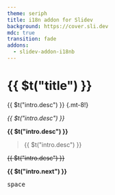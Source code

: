 ```yaml
---
theme: seriph
title: i18n addon for Slidev
background: https://cover.sli.dev
mdc: true
transition: fade
addons:
  - slidev-addon-i18nb
---
```


# {{ $t("title") }}

<div
  v-click
  v-motion
    :initial="{ opacity: 1, x: -80 }"
    :enter="{ x: 0 }"
    :click-5="{ opacity: 0, transition: { duration: 500 } }"
>

{{ $t("intro.desc") }} {.mt-8!}

</div>

<div
  v-click
  v-motion
    :initial="{ opacity: 1, y: -80 }"
    :enter="{ y: 0 }"
    :click-5="{ opacity: 0, transition: { delay: 300, duration: 500 } }"
>

*{{ $t("intro.desc") }}*

</div>

<div
  v-click
  v-motion
    :initial="{ opacity: 1, x: 100 }"
    :enter="{ x: 0 }"
    :click-5="{ opacity: 0, transition: { delay: 600, duration: 500 } }"
>

**{{ $t("intro.desc") }}**

</div>

<div
  v-click
  v-motion
    :initial="{ opacity: 1, y: 100 }"
    :enter="{ y: 0 }"
    :click-5="{ opacity: 0, transition: { delay: 900, duration: 500 } }"
>

> {{ $t("intro.desc") }}

</div>

<div
  v-click
  v-motion
    :initial="{ opacity: 1 }"
    :click-5="{ opacity: 0, transition: { delay: 1200, duration: 500 } }"
>

~~{{ $t("intro.desc") }}~~

</div>

<div @click="$slidev.nav.next" class="abs-b mb-1 w-1/2 cursor-pointer rounded-lg mx-auto flex flex-row justify-center items-center gap-1" bg="white op-10" hover:bg="op-20"
  v-motion
    :initial="{ opacity: 1 }"
    :click-5="{ opacity: 0, transition: { delay: 1200, duration: 500 } }"
>

  <div>

  **{{ $t("intro.next") }}**

  </div>

  <div>
    <carbon:interface-usage />
  </div>

  <div mb-2>
    <kbd>space</kbd>
  </div>

  <div>
    <lucide:mouse-pointer-click />
  </div>

</div>

<div v-if="$clicks === 5" class="absolute left-1/2 top-1/2"
  v-motion
    :initial="{ opacity: 0, scale: 1, y: -200 }"
    :click-5="{ opacity: 1, scale: 8, y: 0, transition: { delay: 1500, duration: 1000 } }"
>
  <a href="https://github.com/LarchLiu/slidev-addon-i18n" target="_blank" class="slidev-icon-btn">
    <carbon:logo-github />
  </a>
</div>
<!--
This is note
-->
